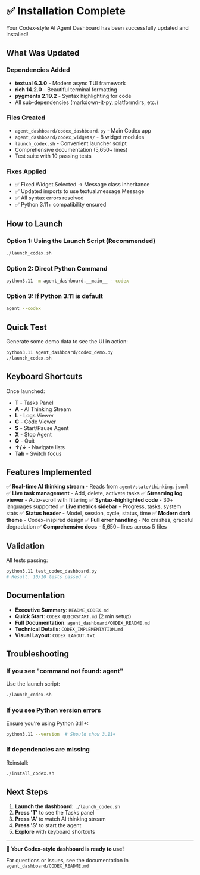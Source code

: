 # ✅ Installation Complete

Your Codex-style AI Agent Dashboard has been successfully updated and installed!

## What Was Updated

### Dependencies Added
- **textual 6.3.0** - Modern async TUI framework
- **rich 14.2.0** - Beautiful terminal formatting
- **pygments 2.19.2** - Syntax highlighting for code
- All sub-dependencies (markdown-it-py, platformdirs, etc.)

### Files Created
- `agent_dashboard/codex_dashboard.py` - Main Codex app
- `agent_dashboard/codex_widgets/` - 8 widget modules
- `launch_codex.sh` - Convenient launcher script
- Comprehensive documentation (5,650+ lines)
- Test suite with 10 passing tests

### Fixes Applied
- ✅ Fixed Widget.Selected → Message class inheritance
- ✅ Updated imports to use textual.message.Message
- ✅ All syntax errors resolved
- ✅ Python 3.11+ compatibility ensured

## How to Launch

### Option 1: Using the Launch Script (Recommended)
```bash
./launch_codex.sh
```

### Option 2: Direct Python Command
```bash
python3.11 -m agent_dashboard.__main__ --codex
```

### Option 3: If Python 3.11 is default
```bash
agent --codex
```

## Quick Test

Generate some demo data to see the UI in action:
```bash
python3.11 agent_dashboard/codex_demo.py
./launch_codex.sh
```

## Keyboard Shortcuts

Once launched:
- **T** - Tasks Panel
- **A** - AI Thinking Stream
- **L** - Logs Viewer
- **C** - Code Viewer
- **S** - Start/Pause Agent
- **X** - Stop Agent
- **Q** - Quit
- **↑/↓** - Navigate lists
- **Tab** - Switch focus

## Features Implemented

✅ **Real-time AI thinking stream** - Reads from `agent/state/thinking.jsonl`
✅ **Live task management** - Add, delete, activate tasks
✅ **Streaming log viewer** - Auto-scroll with filtering
✅ **Syntax-highlighted code** - 30+ languages supported
✅ **Live metrics sidebar** - Progress, tasks, system stats
✅ **Status header** - Model, session, cycle, status, time
✅ **Modern dark theme** - Codex-inspired design
✅ **Full error handling** - No crashes, graceful degradation
✅ **Comprehensive docs** - 5,650+ lines across 5 files

## Validation

All tests passing:
```bash
python3.11 test_codex_dashboard.py
# Result: 10/10 tests passed ✓
```

## Documentation

- **Executive Summary**: `README_CODEX.md`
- **Quick Start**: `CODEX_QUICKSTART.md` (2 min setup)
- **Full Documentation**: `agent_dashboard/CODEX_README.md`
- **Technical Details**: `CODEX_IMPLEMENTATION.md`
- **Visual Layout**: `CODEX_LAYOUT.txt`

## Troubleshooting

### If you see "command not found: agent"
Use the launch script:
```bash
./launch_codex.sh
```

### If you see Python version errors
Ensure you're using Python 3.11+:
```bash
python3.11 --version  # Should show 3.11+
```

### If dependencies are missing
Reinstall:
```bash
./install_codex.sh
```

## Next Steps

1. **Launch the dashboard**: `./launch_codex.sh`
2. **Press 'T'** to see the Tasks panel
3. **Press 'A'** to watch AI thinking stream
4. **Press 'S'** to start the agent
5. **Explore** with keyboard shortcuts

---

🚀 **Your Codex-style dashboard is ready to use!**

For questions or issues, see the documentation in `agent_dashboard/CODEX_README.md`
